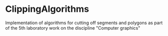 # ClippingAlgorithms
Implementation of algorithms for cutting off segments and polygons as part of the 5th laboratory work on the discipline "Computer graphics"
